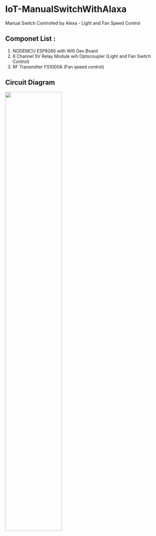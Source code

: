 # IoT-ManualSwitchWithAlaxa
Manual Switch Controlled by Alexa - Light and Fan Speed Control

## Componet List :
1. NODEMCU ESP8266 with Wifi Dev Board
2. 8 Channel 5V Relay Module wih Optocoupler (Light and Fan Switch Control)
3. RF Transmitter FS1000A (Fan speed control)

## Circuit Diagram
<img src="https://github.com/dijin123/IoT-ManualSwitchWithAlaxa/blob/main/4RelayWithSwitch_v1.png" width=60%>

